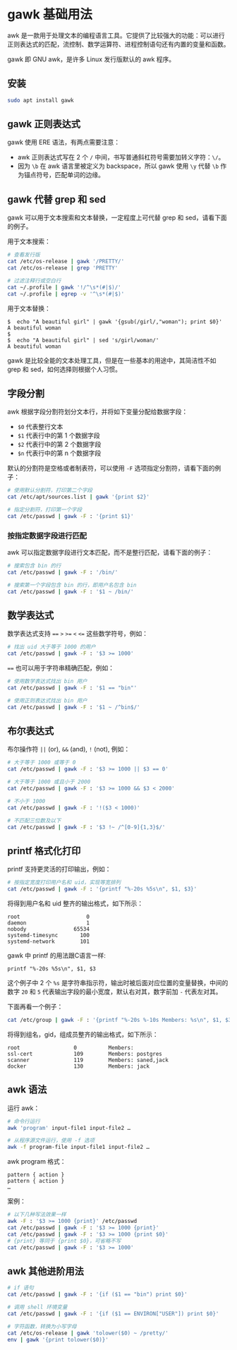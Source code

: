 # gawk 基础用法

awk 是一款用于处理文本的编程语言工具。它提供了比较强大的功能：可以进行正则表达式的匹配，流控制、数学运算符、进程控制语句还有内置的变量和函数。

gawk 即 GNU awk，是许多 Linux 发行版默认的 awk 程序。

## 安装

``` bash
sudo apt install gawk
```

## gawk 正则表达式

gawk 使用 ERE 语法，有两点需要注意：

- awk 正则表达式写在 2 个 `/` 中间，书写普通斜杠符号需要加转义字符：`\/`。
- 因为 `\b` 在 awk 语言里被定义为 backspace，所以 gawk 使用 `\y` 代替 `\b` 作为锚点符号，匹配单词的边缘。

## gawk 代替 grep 和 sed

gawk 可以用于文本搜索和文本替换，一定程度上可代替 grep 和 sed，请看下面的例子。

用于文本搜索：

``` bash
# 查看发行版
cat /etc/os-release | gawk '/PRETTY/'
cat /etc/os-release | grep 'PRETTY'

# 过滤注释行或空白行
cat ~/.profile | gawk '!/^\s*(#|$)/'
cat ~/.profile | egrep -v '^\s*(#|$)'
```

用于文本替换：

``` shell-session
$  echo "A beautiful girl" | gawk '{gsub(/girl/,"woman"); print $0}'
A beautiful woman
$  
$  echo "A beautiful girl" | sed 's/girl/woman/'
A beautiful woman
```

gawk 是比较全能的文本处理工具，但是在一些基本的用途中，其简洁性不如 grep 和 sed，如何选择则根据个人习惯。

## 字段分割

awk 根据字段分割符划分文本行，并将如下变量分配给数据字段：

- `$0` 代表整行文本
- `$1` 代表行中的第 1 个数据字段
- `$2` 代表行中的第 2 个数据字段
- `$n` 代表行中的第 n 个数据字段

默认的分割符是空格或者制表符，可以使用 `-F` 选项指定分割符，请看下面的例子：

``` bash
# 使用默认分割符，打印第二个字段
cat /etc/apt/sources.list | gawk '{print $2}'

# 指定分割符，打印第一个字段
cat /etc/passwd | gawk -F : '{print $1}'
```

### 按指定数据字段进行匹配

awk 可以指定数据字段进行文本匹配，而不是整行匹配，请看下面的例子：

``` bash
# 搜索包含 bin 的行
cat /etc/passwd | gawk -F : '/bin/'

# 搜索第一个字段包含 bin 的行，即用户名包含 bin
cat /etc/passwd | gawk -F : '$1 ~ /bin/'
```

## 数学表达式

数学表达式支持 `==` `>` `>=` `<` `<=` 这些数学符号，例如：

``` bash
# 找出 uid 大于等于 1000 的用户
cat /etc/passwd | gawk -F : '$3 >= 1000'
```

`==` 也可以用于字符串精确匹配，例如：

``` bash
# 使用数学表达式找出 bin 用户
cat /etc/passwd | gawk -F : '$1 == "bin"'

# 使用正则表达式找出 bin 用户
cat /etc/passwd | gawk -F : '$1 ~ /^bin$/'
```

## 布尔表达式

布尔操作符 `||` (or), `&&` (and), `!` (not), 例如：

``` bash
# 大于等于 1000 或等于 0
cat /etc/passwd | gawk -F : '$3 >= 1000 || $3 == 0'

# 大于等于 1000 或且小于 2000
cat /etc/passwd | gawk -F : '$3 >= 1000 && $3 < 2000'

# 不小于 1000
cat /etc/passwd | gawk -F : '!($3 < 1000)'

# 不匹配三位数及以下
cat /etc/passwd | gawk -F : '$3 !~ /^[0-9]{1,3}$/'
```

## printf 格式化打印

printf 支持更灵活的打印输出，例如：

``` bash
# 按指定宽度打印用户名和 uid，实现等宽排列
cat /etc/passwd | gawk -F : '{printf "%-20s %5s\n", $1, $3}'
```

将得到用户名和 uid 整齐的输出格式，如下所示：

```
root                     0
daemon                   1
nobody               65534
systemd-timesync       100
systemd-network        101
```

gawk 中 printf 的用法跟C语言一样:

```
printf "%-20s %5s\n", $1, $3
```

这个例子中 2 个 `%s` 是字符串指示符，输出时被后面对应位置的变量替换，中间的数字 `20` 和 `5` 代表输出字段的最小宽度，默认右对其，数字前加 `-` 代表左对其。

下面再看一个例子：

``` bash
cat /etc/group | gawk -F : '{printf "%-20s %-10s Members: %s\n", $1, $3, $4}'
```

将得到组名，gid，组成员整齐的输出格式，如下所示：

```
root                 0          Members: 
ssl-cert             109        Members: postgres
scanner              119        Members: saned,jack
docker               130        Members: jack
```

##  awk 语法

运行 awk：

``` bash
# 命令行运行
awk 'program' input-file1 input-file2 …

# 从程序源文件运行，使用 -f 选项
awk -f program-file input-file1 input-file2 …
```

awk program 格式：

```
pattern { action }
pattern { action }
…
```

案例：

``` bash
# 以下几种写法效果一样
awk -F : '$3 >= 1000 {print}' /etc/passwd
cat /etc/passwd | gawk -F : '$3 >= 1000 {print}'
cat /etc/passwd | gawk -F : '$3 >= 1000 {print $0}'
# {print} 等同于 {print $0}，可省略不写
cat /etc/passwd | gawk -F : '$3 >= 1000'
```

## awk 其他进阶用法

``` bash
# if 语句
cat /etc/passwd | gawk -F : '{if ($1 == "bin") print $0}'

# 调用 shell 环境变量
cat /etc/passwd | gawk -F : '{if ($1 == ENVIRON["USER"]) print $0}'

# 字符函数，转换为小写字母
cat /etc/os-release | gawk 'tolower($0) ~ /pretty/'
env | gawk '{print tolower($0)}'
```